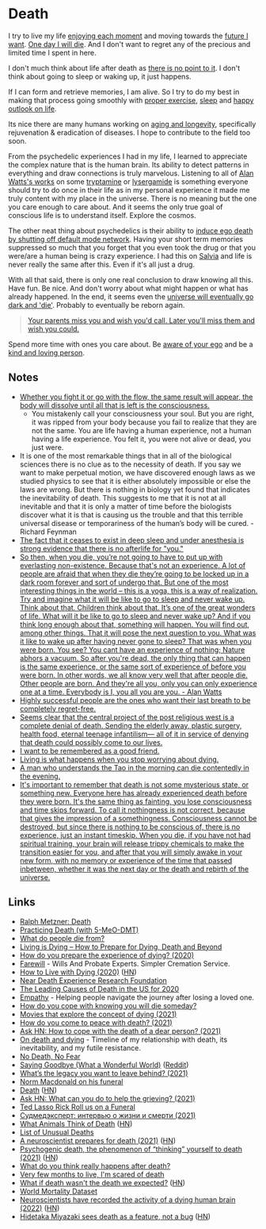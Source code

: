 # Death

I try to live my life [enjoying each moment](../mindfulness/mindfulness.md) and moving towards the [future I want](../future/future.md). [One day I will die](https://www.youtube.com/watch?v=UF8uR6Z6KLc). And I don't want to regret any of the precious and limited time I spent in here.

I don't much think about life after death as [there is no point to it](https://www.youtube.com/watch?v=wU0PYcCsL6o). I don't think about going to sleep or waking up, it just happens.

If I can form and retrieve memories, I am alive. So I try to do my best in making that process going smoothly with [proper exercise](../fitness/fitness.md), [sleep](../sleep/sleep.md) and [happy outlook on life](happiness.md).

Its nice there are many humans working on [aging and longevity](../health/aging.md), specifically rejuvenation & eradication of diseases. I hope to contribute to the field too soon.

From the psychedelic experiences I had in my life, I learned to appreciate the complex nature that is the human brain. Its ability to detect patterns in everything and draw connections is truly marvelous. Listening to all of [Alan Watts's works](../humans/alan-watts.md) on some [tryptamine](../drugs/psychedelics/tryptamines/tryptamines.md) or [lysergamide](../drugs/psychedelics/lysergamides/lysergamides.md) is something everyone should try to do once in their life as in my personal experience it made me truly content with my place in the universe. There is no meaning but the one you care enough to care about. And it seems the only true goal of conscious life is to understand itself. Explore the cosmos.

The other neat thing about psychedelics is their ability to [induce ego death by shutting off default mode network](https://psychonautwiki.org/wiki/Talk:Psilocybin_and_the_Default_Mode_Network). Having your short term memories suppressed so much that you forget that you even took the drug or that you were/are a human being is crazy experience. I had this on [Salvia](../drugs/psychedelics/salvia.md) and life is never really the same after this. Even if it's all just a drug.

With all that said, there is only one real conclusion to draw knowing all this. Have fun. Be nice. And don't worry about what might happen or what has already happened. In the end, it seems even the [universe will eventually go dark and 'die'](https://www.youtube.com/watch?v=uD4izuDMUQA). Probably to eventually be reborn again.

> [Your parents miss you and wish you'd call. Later you'll miss them and wish you could.](https://twitter.com/paulg/status/1106946093701455872)

Spend more time with ones you care about. Be [aware of your ego](../consciousness/ego.md) and be a [kind and loving person](../environment/veganism.md).

## Notes

- [Whether you fight it or go with the flow, the same result will appear, the body will dissolve until all that is left is the consciousness.](https://www.reddit.com/r/researchchemicals/comments/7rq9f4/5meodmt_5_mg_trip_report_relax_nothing_is_under/)
  - You mistakenly call your consciousness your soul. But you are right, it was ripped from your body because you fail to realize that they are not the same. You are life having a human experience, not a human having a life experience. You felt it, you were not alive or dead, you just were.
- It is one of the most remarkable things that in all of the biological sciences there is no clue as to the necessity of death. If you say we want to make perpetual motion, we have discovered enough laws as we studied physics to see that it is either absolutely impossible or else the laws are wrong. But there is nothing in biology yet found that indicates the inevitability of death. This suggests to me that it is not at all inevitable and that it is only a matter of time before the biologists discover what it is that is causing us the trouble and that this terrible universal disease or temporariness of the human’s body will be cured. - Richard Feynman
- [The fact that it ceases to exist in deep sleep and under anesthesia is strong evidence that there is no afterlife for "you."](https://www.reddit.com/r/RationalPsychonaut/comments/ghhyd6/why_people_say_they_believe_a_dmt_breakthrough/)
- [So then, when you die, you’re not going to have to put up with everlasting non-existence. Because that's not an experience. A lot of people are afraid that when they die they’re going to be locked up in a dark room forever and sort of undergo that. But one of the most interesting things in the world – this is a yoga, this is a way of realization. Try and imagine what it will be like to go to sleep and never wake up. Think about that. Children think about that. It’s one of the great wonders of life. What will it be like to go to sleep and never wake up? And if you think long enough about that, something will happen. You will find out, among other things. That it will pose the next question to you. What was it like to wake up after having never gone to sleep? That was when you were born. You see? You cant have an experience of nothing; Nature abhors a vacuum. So after you're dead, the only thing that can happen is the same experience, or the same sort of experience of before you were born. In other words, we all know very well that after people die. Other people are born. And they're all you, only you can only experience one at a time. Everybody is I, you all you are you. - Alan Watts](https://www.reddit.com/r/Psychonaut/comments/ljizj6/if_youve_ever_wondered_what_its_like_after_death/)
- [Highly successful people are the ones who want their last breath to be completely regret-free.](https://twitter.com/davidasinclair/status/1418178779642535940)
- [Seems clear that the central project of the post religious west is a complete denial of death. Sending the elderly away, plastic surgery, health food, eternal teenage infantilism— all of it in service of denying that death could possibly come to our lives.](https://twitter.com/WillManidis/status/1439611051734097920)
- [I want to be remembered as a good friend.](https://twitter.com/maccaw/status/1432199519865872388)
- [Living is what happens when you stop worrying about dying.](https://news.ycombinator.com/item?id=28659276)
- [A man who understands the Tao in the morning can die contentedly in the evening.](https://twitter.com/AlanWattsDaily/status/711716375903993856)
- [It's important to remember that death is not some mysterious state, or something new. Everyone here has already experienced death before they were born. It's the same thing as fainting, you lose consciousness and time skips forward. To call it nothingness is not correct, because that gives the impression of a somethingness. Consciousness cannot be destroyed, but since there is nothing to be conscious of, there is no experience, just an instant timeskip. When you die, if you have not had spiritual training, your brain will release trippy chemicals to make the transition easier for you, and after that you will simply awake in your new form, with no memory or experience of the time that passed inbetween, whether it was the next day or the death and rebirth of the universe.](https://www.reddit.com/r/TrueOffMyChest/comments/rx4yme/very_few_months_to_live_im_scared_of_death/)

## Links

- [Ralph Metzner: Death](https://www.youtube.com/watch?v=gtNvWJM7nhE)
- [Practicing Death (with 5-MeO-DMT)](https://www.dmt-nexus.me/forum/default.aspx?g=posts&t=75716)
- [What do people die from?](https://ourworldindata.org/what-does-the-world-die-from)
- [Living is Dying – How to Prepare for Dying, Death and Beyond](https://www.siddharthasintent.org/resources/publications/living-is-dying-how-to-prepare-for-dying-death-and-beyond/)
- [How do you prepare the experience of dying? (2020)](https://www.reddit.com/r/RationalPsychonaut/comments/ie23u1/how_do_you_prepare_the_experience_of_dying/)
- [Farewill](https://farewill.com/) - Wills And Probate Experts. Simpler Cremation Service.
- [How to Live with Dying (2020)](https://theamericanscholar.org/how-to-live-with-dying/) ([HN](https://news.ycombinator.com/item?id=24880514))
- [Near Death Experience Research Foundation](https://www.nderf.org/)
- [The Leading Causes of Death in the US for 2020](https://jamanetwork.com/journals/jama/fullarticle/2778234)
- [Empathy](https://www.empathy.com/) - Helping people navigate the journey after losing a loved one.
- [How do you cope with knowing you will die someday?](https://twitter.com/hippieforlife11/status/1386400906388725760)
- [Movies that explore the concept of dying (2021)](https://www.reddit.com/r/MovieSuggestions/comments/n0pl1v/looking_for_movies_that_explore_the_concept_of/)
- [How do you come to peace with death? (2021)](https://twitter.com/araghougassian/status/1396721803712614401)
- [Ask HN: How to cope with the death of a dear person? (2021)](https://news.ycombinator.com/item?id=27323430)
- [On death and dying](https://jaredlunde.com/posts/philosophy/on-death-and-dying) - Timeline of my relationship with death, its inevitability, and my futile resistance.
- [No Death, No Fear](https://terebess.hu/zen/mesterek/Thich%20Nhat%20Hanh%20-%20No%20Death,%20No%20Fear.pdf)
- [Saying Goodbye (What a Wonderful World)](https://www.youtube.com/watch?v=Hc5kDRs44wE) ([Reddit](https://www.reddit.com/r/videos/comments/o2c7mb/saying_goodbye_what_a_wonderful_world/))
- [What’s the legacy you want to leave behind? (2021)](https://twitter.com/justinkan/status/1432154554515144708)
- [Norm Macdonald on his funeral](https://www.youtube.com/watch?v=KaRQ6gOCH9E)
- [Death](https://ghuntley.com/death/) ([HN](https://news.ycombinator.com/item?id=28659276))
- [Ask HN: What can you do to help the grieving? (2021)](https://news.ycombinator.com/item?id=28820090)
- [Ted Lasso Rick Roll us on a Funeral](https://www.youtube.com/watch?v=4B0HktX4xqQ&t=2s)
- [Судмедэксперт: интервью о жизни и смерти (2021)](https://www.youtube.com/watch?v=lhQf6vPUJaI)
- [What Animals Think of Death](https://aeon.co/essays/animals-wrestle-with-the-concept-of-death-and-mortality) ([HN](https://news.ycombinator.com/item?id=29701893))
- [List of Unusual Deaths](https://en.wikipedia.org/wiki/List_of_unusual_deaths)
- [A neuroscientist prepares for death (2021)](https://www.theatlantic.com/ideas/archive/2021/12/terminal-cancer-neuroscientist-prepares-death/621114/) ([HN](https://news.ycombinator.com/item?id=29799545))
- [Psychogenic death, the phenomenon of “thinking” yourself to death (2021)](https://www.salon.com/2021/12/31/psychogenic/) ([HN](https://news.ycombinator.com/item?id=29807036))
- [What do you think really happens after death?](https://www.reddit.com/r/AskReddit/comments/pqiu3v/what_do_you_think_really_happens_after_death/)
- [Very few months to live, I'm scared of death](https://www.reddit.com/r/TrueOffMyChest/comments/rx4yme/very_few_months_to_live_im_scared_of_death/)
- [What if death wasn't the death we expected?](https://riverdalepress.com/stories/what-if-death-wasnt-the-death-we-expected,64405) ([HN](https://news.ycombinator.com/item?id=29901706))
- [World Mortality Dataset](https://github.com/akarlinsky/world_mortality)
- [Neuroscientists have recorded the activity of a dying human brain (2022)](https://blog.frontiersin.org/2022/02/22/what-happens-in-our-brain-when-we-die/) ([HN](https://news.ycombinator.com/item?id=30431711))
- [Hidetaka Miyazaki sees death as a feature, not a bug](https://www.newyorker.com/culture/persons-of-interest/hidetaka-miyazaki-sees-death-as-a-feature-not-a-bug) ([HN](https://news.ycombinator.com/item?id=30522706))